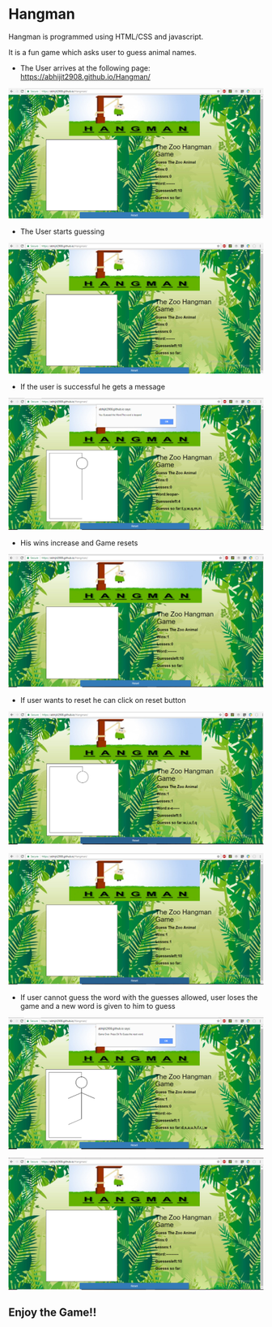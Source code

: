 # Hangman

Hangman is programmed using HTML/CSS and javascript.

It is a fun game which asks user to guess animal names.

 * The User arrives at the following page: https://abhijit2908.github.io/Hangman/

 ![GitHub Logo](Hangman_Start.PNG)

 * The User starts guessing 

 ![GitHub Logo](Hangman_Start.PNG)

 * If the user is successful he gets a message

 ![GitHub Logo](hangman_Guess_Successful.PNG)

 * His wins increase and Game resets

 ![GitHub Logo](hangman_win.PNG)

 * If user wants to reset he can click on reset button

 ![GitHub Logo](hangman_reset_1.PNG)

 ![GitHub Logo](hangman_reset_2.PNG)

 * If user cannot guess the word with the guesses allowed, user loses the game and a new word is given to him to guess

 ![GitHub Logo](hangman_game_over.PNG)

![GitHub Logo](hangman_loss.PNG)



## Enjoy the Game!!